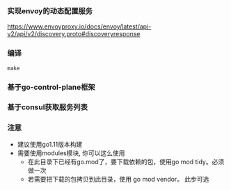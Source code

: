 ### 实现envoy的动态配置服务

https://www.envoyproxy.io/docs/envoy/latest/api-v2/api/v2/discovery.proto#discoveryresponse

### 编译
`make`

### 基于go-control-plane框架
### 基于consul获取服务列表


### 注意
* 建议使用go1.11版本构建  
* 需要使用modules模块, 你可以这么使用  
    * 在此目录下已经有go.mod了，要下载依赖的包，使用go mod tidy。必须做一次
    * 若需要把下载的包拷贝到此目录，使用 go mod vendor。 此步可选


